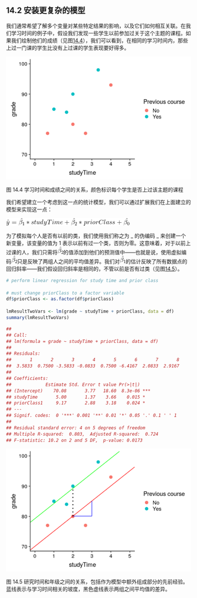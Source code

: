 ## 14.2 安装更复杂的模型

我们通常希望了解多个变量对某些特定结果的影响，以及它们如何相互关联。在我们学习时间的例子中，假设我们发现一些学生以前参加过关于这个主题的课程。如果我们绘制他们的成绩（见图[14.4](#fig:StudytimeGradesPrior)），我们可以看到，在相同的学习时间内，那些上过一门课的学生比没有上过课的学生表现要好得多。

![The relationship between study time and grades, with color identifying whether each student had taken a previous course on the topic](img/file83.png)

图 14.4 学习时间和成绩之间的关系，颜色标识每个学生是否上过该主题的课程

我们希望建立一个考虑到这一点的统计模型，我们可以通过扩展我们在上面建立的模型来实现这一点：

![](img/7417fa3aaabd75734ceb8422a543f03a.jpg)

为了模拟每个人是否有以前的类，我们使用我们称之为 _ 的伪编码 _ 来创建一个新变量，该变量的值为 1 表示以前有过一个类，否则为零。这意味着，对于以前上过课的人，我们只需将![](img/9b1b472f5e50a814654d7e603d299740.jpg)的值添加到他们的预测值中——也就是说，使用虚拟编码![](img/9b1b472f5e50a814654d7e603d299740.jpg)只是反映了两组人之间的平均值差异。我们对![](img/1bd70013553271dc3b9b449a5eb5a8a9.jpg)的估计反映了所有数据点的回归斜率——我们假设回归斜率是相同的，不管以前是否有过类（见图[14.5](#fig:LinearRegressionByPriorClass)）。

```r
# perform linear regression for study time and prior class

# must change priorClass to a factor variable
df$priorClass <- as.factor(df$priorClass)

lmResultTwoVars <- lm(grade ~ studyTime + priorClass, data = df)
summary(lmResultTwoVars)
```

```r
## 
## Call:
## lm(formula = grade ~ studyTime + priorClass, data = df)
## 
## Residuals:
##       1       2       3       4       5       6       7       8 
##  3.5833  0.7500 -3.5833 -0.0833  0.7500 -6.4167  2.0833  2.9167 
## 
## Coefficients:
##             Estimate Std. Error t value Pr(>|t|)    
## (Intercept)    70.08       3.77   18.60  8.3e-06 ***
## studyTime       5.00       1.37    3.66    0.015 *  
## priorClass1     9.17       2.88    3.18    0.024 *  
## ---
## Signif. codes:  0 '***' 0.001 '**' 0.01 '*' 0.05 '.' 0.1 ' ' 1
## 
## Residual standard error: 4 on 5 degrees of freedom
## Multiple R-squared:  0.803,  Adjusted R-squared:  0.724 
## F-statistic: 10.2 on 2 and 5 DF,  p-value: 0.0173
```

![The relation between study time and grade including prior experience as an additional component in the model.  The blue line shows the slope relating grades to study time, and the black dotted line corresponds to the difference in means between the two groups.](img/file84.png)

图 14.5 研究时间和年级之间的关系，包括作为模型中额外组成部分的先前经验。蓝线表示与学习时间相关的坡度，黑色虚线表示两组之间平均值的差异。
